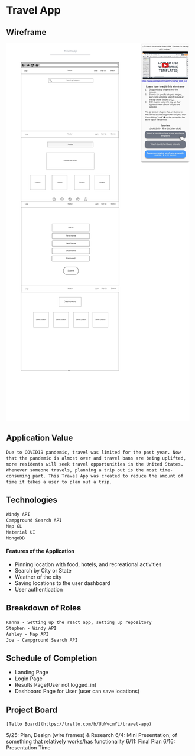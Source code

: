 # Travel App

## Wireframe

![Wireframe](Project1_Wireframe.jpeg)

## Application Value

```
Due to COVID19 pandemic, travel was limited for the past year. Now that the pandemic is almost over and travel bans are being uplifted, more residents will seek travel opportunities in the United States. Whenever someone travels, planning a trip out is the most time-consuming part. This Travel App was created to reduce the amount of time it takes a user to plan out a trip.
```

## Technologies

```
Windy API
Campground Search API
Map GL
Material UI
MongoDB
```

#### Features of the Application

- Pinning location with food, hotels, and recreational activities
- Search by City or State
- Weather of the city
- Saving locations to the user dashboard
- User authentication

## Breakdown of Roles

```
Kanna - Setting up the react app, setting up repository
Stephen - Windy API
Ashley - Map API
Joe - Campground Search API
```

## Schedule of Completion

- Landing Page
- Login Page
- Results Page(User not logged_in)
- Dashboard Page for User (user can save locations)

## Project Board

```
[Tello Board](https://trello.com/b/UuWvcmYL/travel-app)
```

5/25: Plan, Design (wire frames) & Research
6/4: Mini Presentation; of something that relatively works/has functionality
6/11: Final Plan
6/16: Presentation Time
